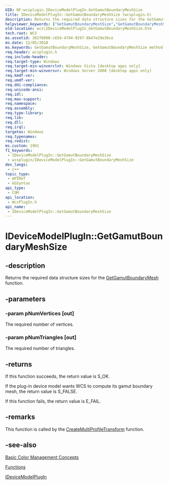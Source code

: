 ```yaml
---
UID: NF:wcsplugin.IDeviceModelPlugIn.GetGamutBoundaryMeshSize
title: IDeviceModelPlugIn::GetGamutBoundaryMeshSize (wcsplugin.h)
description: Returns the required data structure sizes for the GetGamutBoundaryMesh function.
helpviewer_keywords: ["GetGamutBoundaryMeshSize","GetGamutBoundaryMeshSize method [Windows Color System]","GetGamutBoundaryMeshSize method [Windows Color System]","IDeviceModelPlugIn interface","IDeviceModelPlugIn interface [Windows Color System]","GetGamutBoundaryMeshSize method","IDeviceModelPlugIn.GetGamutBoundaryMeshSize","IDeviceModelPlugIn::GetGamutBoundaryMeshSize","_color_IDeviceModelPlugIn::GetGamutBoundaryMeshSize","wcs.IDeviceModelPlugIn_GetGamutBoundaryMeshSize","wcsplugin/IDeviceModelPlugIn::GetGamutBoundaryMeshSize"]
old-location: wcs\IDeviceModelPlugIn_GetGamutBoundaryMeshSize.htm
tech.root: WCS
ms.assetid: 302f8008-c65d-4794-9297-8b47e29e36ce
ms.date: 12/05/2018
ms.keywords: GetGamutBoundaryMeshSize, GetGamutBoundaryMeshSize method [Windows Color System], GetGamutBoundaryMeshSize method [Windows Color System],IDeviceModelPlugIn interface, IDeviceModelPlugIn interface [Windows Color System],GetGamutBoundaryMeshSize method, IDeviceModelPlugIn.GetGamutBoundaryMeshSize, IDeviceModelPlugIn::GetGamutBoundaryMeshSize, _color_IDeviceModelPlugIn::GetGamutBoundaryMeshSize, wcs.IDeviceModelPlugIn_GetGamutBoundaryMeshSize, wcsplugin/IDeviceModelPlugIn::GetGamutBoundaryMeshSize
req.header: wcsplugin.h
req.include-header: 
req.target-type: Windows
req.target-min-winverclnt: Windows Vista [desktop apps only]
req.target-min-winversvr: Windows Server 2008 [desktop apps only]
req.kmdf-ver: 
req.umdf-ver: 
req.ddi-compliance: 
req.unicode-ansi: 
req.idl: 
req.max-support: 
req.namespace: 
req.assembly: 
req.type-library: 
req.lib: 
req.dll: 
req.irql: 
targetos: Windows
req.typenames: 
req.redist: 
ms.custom: 19H1
f1_keywords:
 - IDeviceModelPlugIn::GetGamutBoundaryMeshSize
 - wcsplugin/IDeviceModelPlugIn::GetGamutBoundaryMeshSize
dev_langs:
 - c++
topic_type:
 - APIRef
 - kbSyntax
api_type:
 - COM
api_location:
 - WcsPlugIn.h
api_name:
 - IDeviceModelPlugIn::GetGamutBoundaryMeshSize
---
```


# IDeviceModelPlugIn::GetGamutBoundaryMeshSize


## -description

Returns the required data structure sizes for the <a href="/previous-versions/windows/desktop/api/wcsplugin/nf-wcsplugin-idevicemodelplugin-getgamutboundarymesh">GetGamutBoundaryMesh</a> function.

## -parameters

### -param pNumVertices [out]

The required number of vertices.

### -param pNumTriangles [out]

The required number of triangles.

## -returns

If this function succeeds, the return value is S_OK.

If the plug-in device model wants WCS to compute its gamut boundary mesh, the return value is S_FALSE.

If this function fails, the return value is E_FAIL.

## -remarks

This function is called by the <a href="/previous-versions/windows/desktop/wcs/createmultiprofiletransform">CreateMultiProfileTransform</a> function.

## -see-also

<a href="/previous-versions/windows/desktop/wcs/basic-color-management-concepts">Basic Color Management Concepts</a>



<a href="/previous-versions/dd316902(v=vs.85)">Functions</a>



<a href="/previous-versions/windows/desktop/api/wcsplugin/nn-wcsplugin-idevicemodelplugin">IDeviceModelPlugIn</a>

